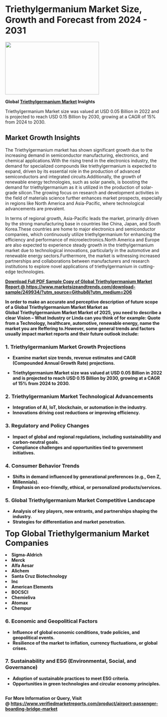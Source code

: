 <H1>Triethylgermanium Market Size, Growth and Forecast from 2024 - 2031</H1><img class="aligncenter size-medium wp-image-584254" src="https://thirdeyenews.in/wp-content/uploads/2024/09/Global-Market-Research-300x168.jpeg" alt="" width="300" height="168" /><p><strong>Global&nbsp;<a href="https://www.marketsizeandtrends.com/download-sample/249934/?utm_source=Github8j?utm_medium=206">Triethylgermanium Market</a> Insights</strong></p><p>Triethylgermanium Market size was valued at USD 0.05 Billion in 2022 and is projected to reach USD 0.15 Billion by 2030, growing at a CAGR of 15% from 2024 to 2030.</p><p><h2>Market Growth Insights</h2> <p>The Triethylgermanium market has shown significant growth due to the increasing demand in semiconductor manufacturing, electronics, and chemical applications.With the rising trend in the electronics industry, the demand for specialized compounds like triethylgermanium is expected to expand, driven by its essential role in the production of advanced semiconductors and integrated circuits.Additionally, the growth of renewable energy technologies, such as solar panels, is boosting the demand for triethylgermanium as it is utilized in the production of solar-grade silicon.The growing focus on research and development activities in the field of materials science further enhances market prospects, especially in regions like North America and Asia-Pacific, where technological advancements are prevalent.</p> <p><strong><a href="#"></a></strong></p> <p>In terms of regional growth, Asia-Pacific leads the market, primarily driven by the strong manufacturing base in countries like China, Japan, and South Korea.These countries are home to major electronics and semiconductor companies, which continuously utilize triethylgermanium for enhancing the efficiency and performance of microelectronics.North America and Europe are also expected to experience steady growth in the triethylgermanium market due to technological innovations, particularly in the automotive and renewable energy sectors.Furthermore, the market is witnessing increased partnerships and collaborations between manufacturers and research institutions to explore novel applications of triethylgermanium in cutting-edge technologies.</p> <p><strong><a href="#"></p><p><span class=""><strong>Download Full PDF Sample Copy of Global Triethylgermanium Market Report</strong> @ <a href="https://www.marketsizeandtrends.com/download-sample/249934/?utm_source=Github8j?utm_medium=206" target="_blank">https://www.marketsizeandtrends.com/download-sample/249934/?utm_source=Github8j?utm_medium=206</a></span></p><p>In order to make an accurate and perceptive description of future scope of a Global&nbsp;Triethylgermanium Market Market as Global&nbsp;Triethylgermanium Market Market of 2025, you need to describe a clear Vision &ndash; What Industry or Linda can you think of for example: Quote from a Technology, healthcare, automotive, renewable energy, name the market you are Reffering to.However, some general trends and factors usually impact market reports and their future outlook include:</p><h3>1.&nbsp;<strong>Triethylgermanium Market Growth Projections</strong></h3><ul><li>Examine market size trends, revenue estimates and CAGR (Compounded Annual Growth Rate) projections.</li><li><p>Triethylgermanium Market size was valued at USD 0.05 Billion in 2022 and is projected to reach USD 0.15 Billion by 2030, growing at a CAGR of 15% from 2024 to 2030.</p></li></ul><h3>2.&nbsp;<strong>Triethylgermanium Market Technological Advancements</strong></h3><ul><li>Integration of AI, IoT, blockchain, or automation in the industry.</li><li>Innovations driving cost reductions or improving efficiency.</li></ul><h3>3.&nbsp;<strong>Regulatory and Policy Changes</strong></h3><ul><li>Impact of global and regional regulations, including sustainability and carbon-neutral goals.</li><li>Compliance challenges and opportunities tied to government initiatives.</li></ul><h3>4.&nbsp;<strong>Consumer Behavior Trends</strong></h3><ul><li>Shifts in demand influenced by generational preferences (e.g., Gen Z, Millennials).</li><li>Emphasis on eco-friendly, ethical, or personalized products/services.</li></ul><h3>5.&nbsp;<strong>Global Triethylgermanium Market Competitive Landscape</strong></h3><ul><li>Analysis of key players, new entrants, and partnerships shaping the industry.</li><li>Strategies for differentiation and market penetration.</li></ul><p data-pm-slice="1 1 []"><span style="color: inherit; font-family: inherit; font-size: 25px;">Top Global Triethylgermanium Market Companies</span></p><div class="" data-test-id=""><p><li>Sigma-Aldrich</li><li> Merck</li><li> Alfa Aesar</li><li> Alichem</li><li> Santa Cruz Biotechnology</li><li> Inc</li><li> American Elements</li><li> BOCSCI</li><li> Chemieliva</li><li> Atomax</li><li> Chempur</li></p></div><h3>6.&nbsp;<strong>Economic and Geopolitical Factors</strong></h3><ul><li>Influence of global economic conditions, trade policies, and geopolitical events.</li><li>Resilience of the market to inflation, currency fluctuations, or global crises.</li></ul><h3>7.&nbsp;<strong>Sustainability and ESG (Environmental, Social, and Governance)</strong></h3><ul><li>Adoption of sustainable practices to meet ESG criteria.</li><li>Opportunities in green technologies and circular economy principles.</li></ul><h2><strong style="font-size: 14px;">For More Information or Query, Visit @&nbsp;</strong><a style="background-color: #ffffff; font-size: 14px;" href="https://www.marketsizeandtrends.com/report/triethylgermanium-market/" target="_blank">https://www.verifiedmarketreports.com/product/airport-passenger-boarding-bridge-market</a></h2>